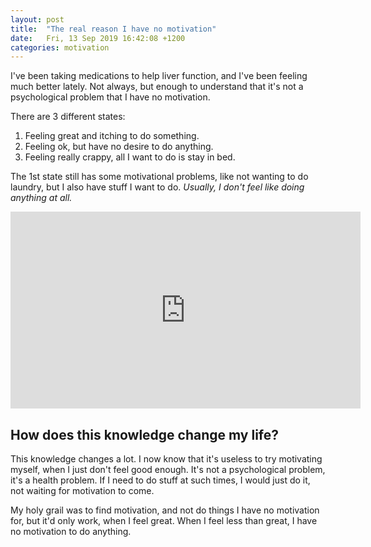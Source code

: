 ```yaml
---
layout: post
title:  "The real reason I have no motivation"
date:   Fri, 13 Sep 2019 16:42:08 +1200
categories: motivation
---
```


I've been taking medications to help liver function, and I've been feeling much
better lately. Not always, but enough to understand that it's not a
psychological problem that I have no motivation.

There are 3 different states:
1. Feeling great and itching to do something.
2. Feeling ok, but have no desire to do anything.
3. Feeling really crappy, all I want to do is stay in bed.

The 1st state still has some motivational problems, like not wanting to do
laundry, but I also have stuff I want to do. *Usually, I don't feel like doing
anything at all.*

<iframe width="560" height="315" src="https://www.youtube.com/embed/4lmW2tZP2kU" frameborder="0" allow="accelerometer; autoplay; encrypted-media; gyroscope; picture-in-picture" allowfullscreen></iframe>


## How does this knowledge change my life?

This knowledge changes a lot. I now know that it's useless to try motivating
myself, when I just don't feel good enough. It's not a psychological problem,
it's a health problem. If I need to do stuff at such times, I would just do it,
not waiting for motivation to come.

My holy grail was to find motivation, and not do things I have no motivation
for, but it'd only work, when I feel great. When I feel less than great, I
have no motivation to do anything.
